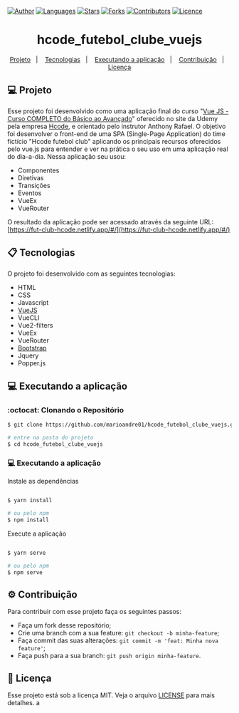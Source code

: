 [![Author](https://img.shields.io/badge/author-marioandre01-37C580?style=flat-square)](https://github.com/marioandre01)
[![Languages](https://img.shields.io/github/languages/count/marioandre01/hcode_futebol_clube_vuejs?color=%2337C580&style=flat-square)](#)
[![Stars](https://img.shields.io/github/stars/marioandre01/hcode_futebol_clube_vuejs?color=37C580&style=flat-square)](https://github.com/marioandre01/hcode_futebol_clube_vuejs/stargazers)
[![Forks](https://img.shields.io/github/forks/marioandre01/hcode_futebol_clube_vuejs?color=%2337C580&style=flat-square)](https://github.com/marioandre01/hcode_futebol_clube_vuejs/network/members)
[![Contributors](https://img.shields.io/github/contributors/marioandre01/hcode_futebol_clube_vuejs?color=37C580&style=flat-square)](https://github.com/marioandre01/hcode_futebol_clube_vuejs/graphs/contributors)
[![Licence](https://img.shields.io/github/license/marioandre01/hcode_futebol_clube_vuejs?color=%2337C580&style=flat-square)](https://github.com/marioandre01/hcode_futebol_clube_vuejs/blob/master/LICENCE.md)


<h1 align="center">
    hcode_futebol_clube_vuejs
</h1>

<p align="center"> 
  <a href="#-projeto">Projeto</a>&nbsp;&nbsp;&nbsp;|&nbsp;&nbsp;&nbsp;
  <a href="#-tecnologias">Tecnologias</a>&nbsp;&nbsp;&nbsp;|&nbsp;&nbsp;&nbsp;
  <!-- <a href="#-layout">Layout</a>&nbsp;&nbsp;&nbsp;|&nbsp;&nbsp;&nbsp; -->
  <a href="#-executando-a-aplicação">Executando a aplicação</a>&nbsp;&nbsp;&nbsp;|&nbsp;&nbsp;&nbsp;
  <a href="#gear-contribuição">Contribuição</a>&nbsp;&nbsp;&nbsp;|&nbsp;&nbsp;&nbsp;
  <a href="#memo-licença">Licença</a>
</p>

## 💻 Projeto

Esse projeto foi desenvolvido como uma aplicação final do curso "[Vue JS - Curso COMPLETO do Básico ao Avançado](https://www.udemy.com/course/curso-vue-js-completo/)" oferecido no site da Udemy pela empresa [Hcode](https://hcode.com.br/), e orientado pelo instrutor Anthony Rafael. O objetivo foi desenvolver o front-end de uma SPA (Single-Page Application) do time fictício "Hcode futebol club" aplicando os principais recursos oferecidos pelo vue.js para entender e ver na prática o seu uso em uma aplicação real do dia-a-dia. Nessa aplicação seu usou:

- Componentes
- Diretivas
- Transições
- Eventos
- VueEx
- VueRouter

O resultado da aplicação pode ser acessado através da seguinte URL:
[https://fut-club-hcode.netlify.app/#/](https://fut-club-hcode.netlify.app/#/)

## 📋 Tecnologias

O projeto foi desenvolvido com as seguintes tecnologias:

- HTML
- CSS
- Javascript
- [VueJS](https://vuejs.org/)
- VueCLI
- Vue2-filters
- VueEx
- VueRouter
- [Bootstrap](https://getbootstrap.com/)
- Jquery
- Popper.js


<!-- ## 🎨 Layout

### 💻 Web 

<p align="center">
  <img alt="covid19_react_page_web" title="covid19_react_page_web" src="img/covid19_react_page_web.png" width="800px">
</p> -->

## 💻 Executando a aplicação

### :octocat: Clonando o Repositório

```bash
$ git clone https://github.com/marioandre01/hcode_futebol_clube_vuejs.git

# entre na pasta do projeto
$ cd hcode_futebol_clube_vuejs
```
### 💻 Executando a aplicação

Instale as dependências

```bash

$ yarn install

# ou pelo npm
$ npm install

```

Execute a aplicação

```bash

$ yarn serve

# ou pelo npm
$ npm serve

```
## :gear: Contribuição

Para contribuir com esse projeto faça os seguintes passos:

- Faça um fork desse repositório;
- Crie uma branch com a sua feature: `git checkout -b minha-feature`;
- Faça commit das suas alterações: `git commit -m 'feat: Minha nova feature'`;
- Faça push para a sua branch: `git push origin minha-feature`.

## :memo: Licença

Esse projeto está sob a licença MIT. Veja o arquivo [LICENSE](./LICENSE) para mais detalhes. a




